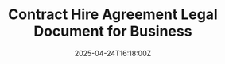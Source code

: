 ---
title: Contract Hire Agreement Legal Document for Business
linkTitle: Contract Hire Agreement Legal Document for Business
date: '2025-04-24T16:18:00Z'
weight: 1
description: No content
draft: false
ref: contract-hire-agreement-legal-document-for-business
---